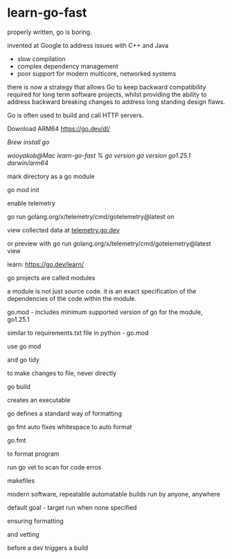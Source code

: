 # learn-go-fast

properly written, go is boring.

invented at Google to address issues with C++ and Java

* slow compilation
* complex dependency management
* poor support for modern multicore, networked systems

there is now a strategy that allows Go to keep backward compatibility required for long term software projects, whilst providing the ability to address backward breaking changes to address long standing design flaws.

Go is often used to build and call HTTP servers.

Download ARM64 https://go.dev/dl/

*Brew install go*

*wooyakob@Mac learn-go-fast % go version
go version go1.25.1 darwin/arm64*

mark directory as a go module

go mod init

enable telemetry

go run golang.org/x/telemetry/cmd/gotelemetry@latest on

view collected data at [telemetry.go.dev](https://telemetry.go.dev/ "https://telemetry.go.dev")

or preview with go run golang.org/x/telemetry/cmd/gotelemetry@latest view

learn: https://go.dev/learn/

go projects are called modules

a module is not just source code. it is an exact specification of the dependencies of the code within the module.

go.mod - includes minimum supported version of go for the module, go1.25.1

similar to requirements.txt file in python - go.mod

use go mod

and go tidy

to make changes to file, never directly

go build

creates an executable

go defines a standard way of formatting

go fmt auto fixes whitespace to auto format

go.fmt

to format program

run go vet to scan for code erros

makefiles 

modern software, repeatable automatable builds run by anyone, anywhere

default goal - target run when none specified

ensuring formatting

and vetting

before a dev triggers a build
